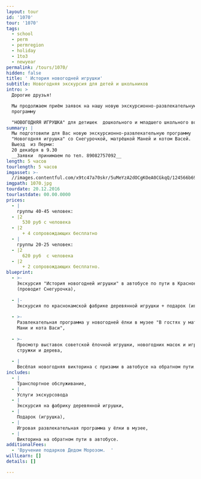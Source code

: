 ```yaml
---
layout: tour
id: '1070'
tour: '1070'
tags:
  - school
  - perm
  - permregion
  - holiday
  - 1to3
  - newyear
permalink: /tours/1070/
hidden: false
title: ' История новогодней игрушки'
subtitle: Новогодняя экскурсия для детей и школьников
intro: >
  Дорогие друзья!

  Мы продолжаем приём заявок на нашу новую экскурсионно-развлекательную
  программу

  "НОВОГОДНЯЯ ИГРУШКА" для детишек  дошкольного и младшего школьного возраста. 
summary: |
  Мы подготовили для Вас новую экскурсионно-развлекательную программу 
  "Новогодняя игрушка" со Снегурочкой, матрёшкой Маней и котом Васей. 
  Выезд  из Перми:
  20 декабря в 9.30 
  __Заявки  принимаем по тел. 89082757092__
length: 5 часов
tourlength: 5 часов
imgasset: >-
  //images.contentful.com/x9tc47a70skr/5uMeYzA2dOCgKOeA0CGkqQ/124566b691de41f95385a6dc61d358f0/1070.jpg
imgpath: 1070.jpg
tourdate: 20.12.2016
tourlastdate: 00.00.0000
prices:
  - |
    группы 40-45 человек:
  - |2
      530 руб с человека 
  - |2
      + 4 сопровождающих бесплатно
  - |
    группы 20-25 человек:
  - |2
      620 руб  с человека
  - |2
      + 2 сопровождающих бесплатно. 
blueprint:
  - >-
    Экскурсия "История новогодней игрушки" в автобусе по пути в Краснокамск
    (проводит Снегурочка),
     
  - |-
    Экскурсия по краснокамской фабрике деревянной игрушки + подарок (игрушка ),
     
  - >-
    Развлекательная программа у новогодней ёлки в музее "В гостях у матрёшки
    Мани и кота Васи",
     
  - >-
    Просмотр выставок советской ёлочной игрушки, новогодних масок и игрушек из
    стружки и дерева,
     
  - |
    Весёлая новогодняя викторина с призами в автобусе на обратном пути.
includes:
  - |
    Транспортное обслуживание,
  - |
    Услуги экскурсовода
  - |
    Экскурсия на фабрику деревянной игрушки,
  - |
    Подарок (игрушка),
  - |
    Игровая развлекательная программа у ёлки в музее,
  - |
    Викторина на обратном пути в автобусе. 
additionalFees:
  - 'Вручение подарков Дедом Морозом.  '
willLearn: []
details: []

---
```

